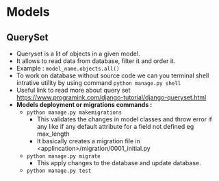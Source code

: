 # Models

## QuerySet
-  Queryset is a lit of objects in a given model.
-  It allows to read data from database, filter it and order it.
-  Example : `model_name.objects.all()`
-  To work on database without source code we can you terminal shell intrative utility by using command `python manage.py shell`
-  Useful link to read more about query set https://www.programink.com/django-tutorial/django-queryset.html
-  **Models deployment or migrations commands :**
   -  `python manage.py makemigrations`
      -  This validates the changes in model classes and throw error if any like if any default attribute for a field not defined eg max_length
      -  It basically creates a migration file in \<applincation>/migration/0001_initial.py
   -  `python manage.py migrate`
      -  This apply changes to the database and update database.
   -  `python manage.py test`
